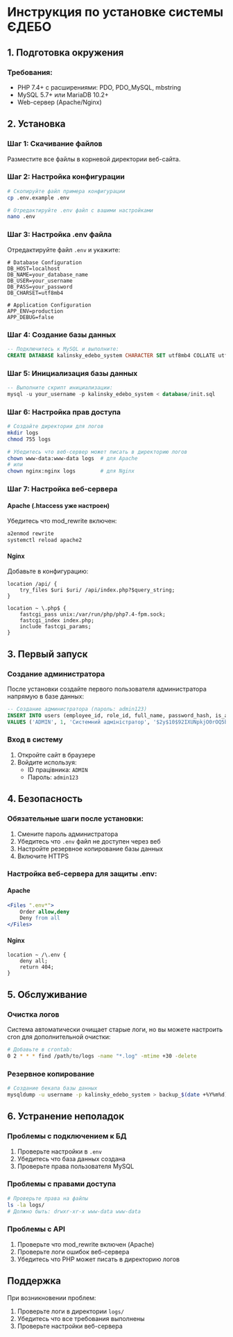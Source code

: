 # Инструкция по установке системы ЄДЕБО

## 1. Подготовка окружения

### Требования:
- PHP 7.4+ с расширениями: PDO, PDO_MySQL, mbstring
- MySQL 5.7+ или MariaDB 10.2+
- Web-сервер (Apache/Nginx)

## 2. Установка

### Шаг 1: Скачивание файлов
Разместите все файлы в корневой директории веб-сайта.

### Шаг 2: Настройка конфигурации
```bash
# Скопируйте файл примера конфигурации
cp .env.example .env

# Отредактируйте .env файл с вашими настройками
nano .env
```

### Шаг 3: Настройка .env файла
Отредактируйте файл `.env` и укажите:

```env
# Database Configuration
DB_HOST=localhost
DB_NAME=your_database_name
DB_USER=your_username
DB_PASS=your_password
DB_CHARSET=utf8mb4

# Application Configuration
APP_ENV=production
APP_DEBUG=false
```

### Шаг 4: Создание базы данных
```sql
-- Подключитесь к MySQL и выполните:
CREATE DATABASE kalinsky_edebo_system CHARACTER SET utf8mb4 COLLATE utf8mb4_unicode_ci;
```

### Шаг 5: Инициализация базы данных
```sql
-- Выполните скрипт инициализации:
mysql -u your_username -p kalinsky_edebo_system < database/init.sql
```

### Шаг 6: Настройка прав доступа
```bash
# Создайте директории для логов
mkdir logs
chmod 755 logs

# Убедитесь что веб-сервер может писать в директорию логов
chown www-data:www-data logs  # для Apache
# или
chown nginx:nginx logs        # для Nginx
```

### Шаг 7: Настройка веб-сервера

#### Apache (.htaccess уже настроен)
Убедитесь что mod_rewrite включен:
```bash
a2enmod rewrite
systemctl reload apache2
```

#### Nginx
Добавьте в конфигурацию:
```nginx
location /api/ {
    try_files $uri $uri/ /api/index.php?$query_string;
}

location ~ \.php$ {
    fastcgi_pass unix:/var/run/php/php7.4-fpm.sock;
    fastcgi_index index.php;
    include fastcgi_params;
}
```

## 3. Первый запуск

### Создание администратора
После установки создайте первого пользователя администратора напрямую в базе данных:

```sql
-- Создание администратора (пароль: admin123)
INSERT INTO users (employee_id, role_id, full_name, password_hash, is_active) 
VALUES ('ADMIN', 1, 'Системний адміністратор', '$2y$10$92IXUNpkjO0rOQ5byMi.Ye4oKoEa3Ro9llC/.og/at2.uheWG/igi', 1);
```

### Вход в систему
1. Откройте сайт в браузере
2. Войдите используя:
   - ID працівника: `ADMIN`
   - Пароль: `admin123`

## 4. Безопасность

### Обязательные шаги после установки:
1. Смените пароль администратора
2. Убедитесь что `.env` файл не доступен через веб
3. Настройте резервное копирование базы данных
4. Включите HTTPS

### Настройка веб-сервера для защиты .env:

#### Apache
```apache
<Files ".env*">
    Order allow,deny
    Deny from all
</Files>
```

#### Nginx
```nginx
location ~ /\.env {
    deny all;
    return 404;
}
```

## 5. Обслуживание

### Очистка логов
Система автоматически очищает старые логи, но вы можете настроить cron для дополнительной очистки:

```bash
# Добавьте в crontab:
0 2 * * * find /path/to/logs -name "*.log" -mtime +30 -delete
```

### Резервное копирование
```bash
# Создание бекапа базы данных
mysqldump -u username -p kalinsky_edebo_system > backup_$(date +%Y%m%d).sql
```

## 6. Устранение неполадок

### Проблемы с подключением к БД
1. Проверьте настройки в `.env`
2. Убедитесь что база данных создана
3. Проверьте права пользователя MySQL

### Проблемы с правами доступа
```bash
# Проверьте права на файлы
ls -la logs/
# Должно быть: drwxr-xr-x www-data www-data
```

### Проблемы с API
1. Проверьте что mod_rewrite включен (Apache)
2. Проверьте логи ошибок веб-сервера
3. Убедитесь что PHP может писать в директорию логов

## Поддержка

При возникновении проблем:
1. Проверьте логи в директории `logs/`
2. Убедитесь что все требования выполнены
3. Проверьте настройки веб-сервера